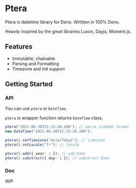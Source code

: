 # Ptera

Ptera is datetime library for Deno. Wrttiten in 100% Deno.

Heavily inspired by the great libraries Luxon, Dayjs, Moment.js.

## Features

- Immutable, chainable
- Parsing and Formatting
- Timezone and Intl support

## Getting Started

### API

You can use `ptera` or `DateTime`.

`ptera` is wrapper function returns `DateTime` class.

```typescript
ptera("2021-06-30T21:15:30.200"); // parse iso8601 format
new DateTime("2021-06-30T21:15:30.200");

ptera().setTimezone("Asia/Tokyo"); // timezone
ptera().setLocale("fr"); // locale

ptera().add({ year: 1 }); // add Date
ptera().substract({ day: 1 }); // substract Date
```

### Doc

WIP
